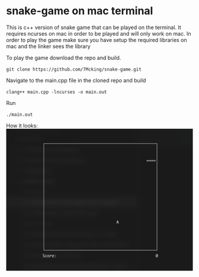 # snake-game on mac terminal

This is c++ version of snake game that can be played on the terminal. It requires ncurses on mac in order to be played and will only work on mac. In order to play the game make sure you have setup the required libraries on mac
and the linker sees the library

To play the game download the repo and build.

```
git clone https://github.com/7Mcking/snake-game.git
```

Navigate to the main.cpp file in the cloned repo and build 


```
clang++ main.cpp -lncurses -o main.out
```
Run
```
./main.out
```

How it looks:
![Snake Game](https://github.com/7Mcking/snake-game/blob/main/Screenshot%202023-08-27%20at%2013.00.38.png)


